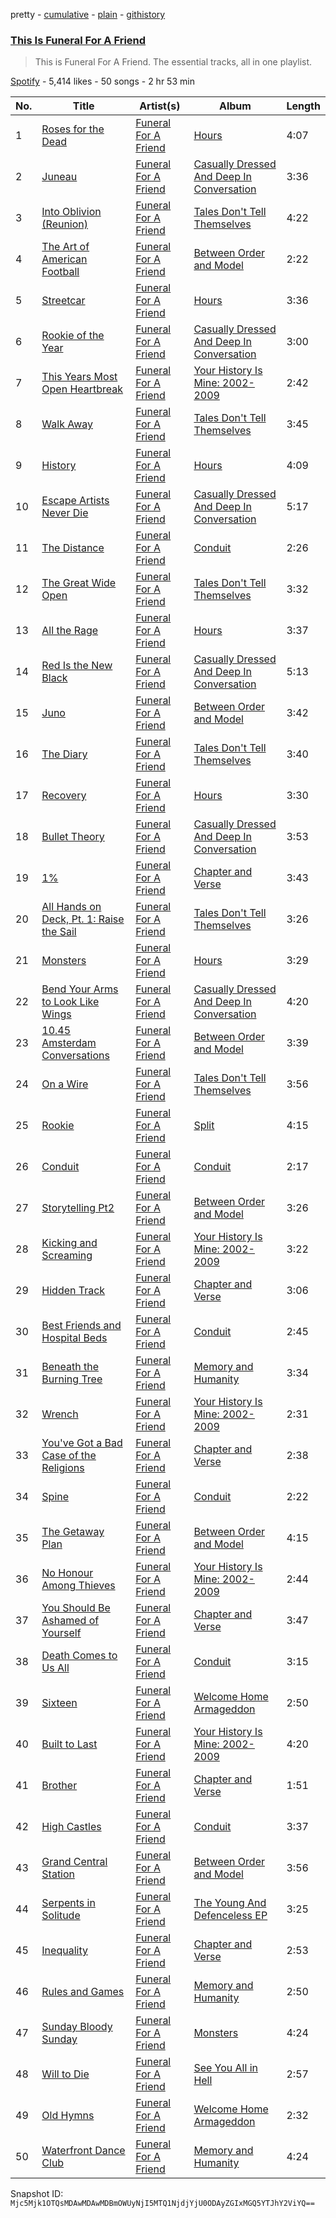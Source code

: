 pretty - [cumulative](/playlists/cumulative/37i9dQZF1DZ06evO2Gwh1O.md) - [plain](/playlists/plain/37i9dQZF1DZ06evO2Gwh1O) - [githistory](https://github.githistory.xyz/mackorone/spotify-playlist-archive/blob/main/playlists/plain/37i9dQZF1DZ06evO2Gwh1O)

### [This Is Funeral For A Friend](https://open.spotify.com/playlist/37i9dQZF1DZ06evO2Gwh1O)

> This is Funeral For A Friend\. The essential tracks, all in one playlist.

[Spotify](https://open.spotify.com/user/spotify) - 5,414 likes - 50 songs - 2 hr 53 min

| No. | Title | Artist(s) | Album | Length |
|---|---|---|---|---|
| 1 | [Roses for the Dead](https://open.spotify.com/track/6MVhQjz1SNN8IDTBlZwvwG) | [Funeral For A Friend](https://open.spotify.com/artist/4AbDWrmJPSOeIbT2Ou60ik) | [Hours](https://open.spotify.com/album/6ehpQ6J2cx9nlge4GlJcJ7) | 4:07 |
| 2 | [Juneau](https://open.spotify.com/track/1Ps1p8EztpQmxwRas27Il9) | [Funeral For A Friend](https://open.spotify.com/artist/4AbDWrmJPSOeIbT2Ou60ik) | [Casually Dressed And Deep In Conversation](https://open.spotify.com/album/5RoKtuFghXVMHrtOf0CBKN) | 3:36 |
| 3 | [Into Oblivion \(Reunion\)](https://open.spotify.com/track/58pj6Wv5OWBRBEWDOaY4EZ) | [Funeral For A Friend](https://open.spotify.com/artist/4AbDWrmJPSOeIbT2Ou60ik) | [Tales Don't Tell Themselves](https://open.spotify.com/album/4CF5iDzxarsfbhBqc8ZcdH) | 4:22 |
| 4 | [The Art of American Football](https://open.spotify.com/track/5jAbXsbYk7ZufSShbIWyym) | [Funeral For A Friend](https://open.spotify.com/artist/4AbDWrmJPSOeIbT2Ou60ik) | [Between Order and Model](https://open.spotify.com/album/09pyNkO8GT3vvGgiIJEiDU) | 2:22 |
| 5 | [Streetcar](https://open.spotify.com/track/3QvcNLv6ljvuU1KD7dSINg) | [Funeral For A Friend](https://open.spotify.com/artist/4AbDWrmJPSOeIbT2Ou60ik) | [Hours](https://open.spotify.com/album/6ehpQ6J2cx9nlge4GlJcJ7) | 3:36 |
| 6 | [Rookie of the Year](https://open.spotify.com/track/05IWxcvFY5t7fUVJQdK9GA) | [Funeral For A Friend](https://open.spotify.com/artist/4AbDWrmJPSOeIbT2Ou60ik) | [Casually Dressed And Deep In Conversation](https://open.spotify.com/album/5RoKtuFghXVMHrtOf0CBKN) | 3:00 |
| 7 | [This Years Most Open Heartbreak](https://open.spotify.com/track/1AZ8CSdziuczeW2ckUPvO2) | [Funeral For A Friend](https://open.spotify.com/artist/4AbDWrmJPSOeIbT2Ou60ik) | [Your History Is Mine: 2002\-2009](https://open.spotify.com/album/7eLjvOgusZTUPHeg35TUwe) | 2:42 |
| 8 | [Walk Away](https://open.spotify.com/track/2Lfr1sBeUbe5fxKPbpZ2P4) | [Funeral For A Friend](https://open.spotify.com/artist/4AbDWrmJPSOeIbT2Ou60ik) | [Tales Don't Tell Themselves](https://open.spotify.com/album/4CF5iDzxarsfbhBqc8ZcdH) | 3:45 |
| 9 | [History](https://open.spotify.com/track/6Fbh1lMmind3rj6W67QFeO) | [Funeral For A Friend](https://open.spotify.com/artist/4AbDWrmJPSOeIbT2Ou60ik) | [Hours](https://open.spotify.com/album/6ehpQ6J2cx9nlge4GlJcJ7) | 4:09 |
| 10 | [Escape Artists Never Die](https://open.spotify.com/track/34RIandjffS6fEMitjZnvF) | [Funeral For A Friend](https://open.spotify.com/artist/4AbDWrmJPSOeIbT2Ou60ik) | [Casually Dressed And Deep In Conversation](https://open.spotify.com/album/5RoKtuFghXVMHrtOf0CBKN) | 5:17 |
| 11 | [The Distance](https://open.spotify.com/track/4z6nCgne1X6YJEnQdAHaYb) | [Funeral For A Friend](https://open.spotify.com/artist/4AbDWrmJPSOeIbT2Ou60ik) | [Conduit](https://open.spotify.com/album/1kZNKmHgyUJxBrC7tqQIkT) | 2:26 |
| 12 | [The Great Wide Open](https://open.spotify.com/track/4Kw0rzSRMusVoIoyMuCeuM) | [Funeral For A Friend](https://open.spotify.com/artist/4AbDWrmJPSOeIbT2Ou60ik) | [Tales Don't Tell Themselves](https://open.spotify.com/album/4CF5iDzxarsfbhBqc8ZcdH) | 3:32 |
| 13 | [All the Rage](https://open.spotify.com/track/0Al5GzxSOC4RoU3QhrSEFL) | [Funeral For A Friend](https://open.spotify.com/artist/4AbDWrmJPSOeIbT2Ou60ik) | [Hours](https://open.spotify.com/album/3789JMOmSmuDeNlBQ5TSZK) | 3:37 |
| 14 | [Red Is the New Black](https://open.spotify.com/track/00xrSZwKt8BZWF5Lv5gVuB) | [Funeral For A Friend](https://open.spotify.com/artist/4AbDWrmJPSOeIbT2Ou60ik) | [Casually Dressed And Deep In Conversation](https://open.spotify.com/album/5RoKtuFghXVMHrtOf0CBKN) | 5:13 |
| 15 | [Juno](https://open.spotify.com/track/2UDhqlhFbCKRlRhRNGBxFT) | [Funeral For A Friend](https://open.spotify.com/artist/4AbDWrmJPSOeIbT2Ou60ik) | [Between Order and Model](https://open.spotify.com/album/09pyNkO8GT3vvGgiIJEiDU) | 3:42 |
| 16 | [The Diary](https://open.spotify.com/track/47KSg94NVnpiPBKHV5IiDO) | [Funeral For A Friend](https://open.spotify.com/artist/4AbDWrmJPSOeIbT2Ou60ik) | [Tales Don't Tell Themselves](https://open.spotify.com/album/4CF5iDzxarsfbhBqc8ZcdH) | 3:40 |
| 17 | [Recovery](https://open.spotify.com/track/5Xf3jkF3S5IB2u29aSLKjf) | [Funeral For A Friend](https://open.spotify.com/artist/4AbDWrmJPSOeIbT2Ou60ik) | [Hours](https://open.spotify.com/album/3789JMOmSmuDeNlBQ5TSZK) | 3:30 |
| 18 | [Bullet Theory](https://open.spotify.com/track/7nh7lmeaUtM0EejuRCy8Jn) | [Funeral For A Friend](https://open.spotify.com/artist/4AbDWrmJPSOeIbT2Ou60ik) | [Casually Dressed And Deep In Conversation](https://open.spotify.com/album/5RoKtuFghXVMHrtOf0CBKN) | 3:53 |
| 19 | [1%](https://open.spotify.com/track/7g0ZRgrt1YqRxZPpn6gKBT) | [Funeral For A Friend](https://open.spotify.com/artist/4AbDWrmJPSOeIbT2Ou60ik) | [Chapter and Verse](https://open.spotify.com/album/146lsgsoDkI9Dz06nnO2Sw) | 3:43 |
| 20 | [All Hands on Deck, Pt\. 1: Raise the Sail](https://open.spotify.com/track/69OUP9n8fk8Y6bmHeSGHQB) | [Funeral For A Friend](https://open.spotify.com/artist/4AbDWrmJPSOeIbT2Ou60ik) | [Tales Don't Tell Themselves](https://open.spotify.com/album/4CF5iDzxarsfbhBqc8ZcdH) | 3:26 |
| 21 | [Monsters](https://open.spotify.com/track/3k0coNayddFcRWKYJujrx4) | [Funeral For A Friend](https://open.spotify.com/artist/4AbDWrmJPSOeIbT2Ou60ik) | [Hours](https://open.spotify.com/album/3789JMOmSmuDeNlBQ5TSZK) | 3:29 |
| 22 | [Bend Your Arms to Look Like Wings](https://open.spotify.com/track/3N9ZntO9poYoBRXWMSfpAr) | [Funeral For A Friend](https://open.spotify.com/artist/4AbDWrmJPSOeIbT2Ou60ik) | [Casually Dressed And Deep In Conversation](https://open.spotify.com/album/2bYoFP0paBuoznlUnAHYv0) | 4:20 |
| 23 | [10.45 Amsterdam Conversations](https://open.spotify.com/track/4t0VJ7J6QMZBE5lz0LdbjU) | [Funeral For A Friend](https://open.spotify.com/artist/4AbDWrmJPSOeIbT2Ou60ik) | [Between Order and Model](https://open.spotify.com/album/09pyNkO8GT3vvGgiIJEiDU) | 3:39 |
| 24 | [On a Wire](https://open.spotify.com/track/1Uxv6XbbcfwxZwUGdxwtWd) | [Funeral For A Friend](https://open.spotify.com/artist/4AbDWrmJPSOeIbT2Ou60ik) | [Tales Don't Tell Themselves](https://open.spotify.com/album/4CF5iDzxarsfbhBqc8ZcdH) | 3:56 |
| 25 | [Rookie](https://open.spotify.com/track/7taPGIacorqe7v7Rigw6UT) | [Funeral For A Friend](https://open.spotify.com/artist/4AbDWrmJPSOeIbT2Ou60ik) | [Split](https://open.spotify.com/album/4uaGUSJyxsNIM4h4Dw73cf) | 4:15 |
| 26 | [Conduit](https://open.spotify.com/track/66uvCO0JFHfaGqpyoeaTM5) | [Funeral For A Friend](https://open.spotify.com/artist/4AbDWrmJPSOeIbT2Ou60ik) | [Conduit](https://open.spotify.com/album/1kZNKmHgyUJxBrC7tqQIkT) | 2:17 |
| 27 | [Storytelling Pt2](https://open.spotify.com/track/3jHM1V1pJJBLo2J47D3FZa) | [Funeral For A Friend](https://open.spotify.com/artist/4AbDWrmJPSOeIbT2Ou60ik) | [Between Order and Model](https://open.spotify.com/album/09pyNkO8GT3vvGgiIJEiDU) | 3:26 |
| 28 | [Kicking and Screaming](https://open.spotify.com/track/08cLLBd38THUBwBEQ4ZIn8) | [Funeral For A Friend](https://open.spotify.com/artist/4AbDWrmJPSOeIbT2Ou60ik) | [Your History Is Mine: 2002\-2009](https://open.spotify.com/album/7eLjvOgusZTUPHeg35TUwe) | 3:22 |
| 29 | [Hidden Track](https://open.spotify.com/track/3jOSaN99SOX4a2Dw6213Ba) | [Funeral For A Friend](https://open.spotify.com/artist/4AbDWrmJPSOeIbT2Ou60ik) | [Chapter and Verse](https://open.spotify.com/album/146lsgsoDkI9Dz06nnO2Sw) | 3:06 |
| 30 | [Best Friends and Hospital Beds](https://open.spotify.com/track/6B1XIYrH0g7uuf9yNeDsue) | [Funeral For A Friend](https://open.spotify.com/artist/4AbDWrmJPSOeIbT2Ou60ik) | [Conduit](https://open.spotify.com/album/1kZNKmHgyUJxBrC7tqQIkT) | 2:45 |
| 31 | [Beneath the Burning Tree](https://open.spotify.com/track/5wsw7wzq89oQLc6nzSXbEJ) | [Funeral For A Friend](https://open.spotify.com/artist/4AbDWrmJPSOeIbT2Ou60ik) | [Memory and Humanity](https://open.spotify.com/album/40lhp9rQ2PHckeczn15xuP) | 3:34 |
| 32 | [Wrench](https://open.spotify.com/track/3pMrnjdNTIcT5thhMVazS5) | [Funeral For A Friend](https://open.spotify.com/artist/4AbDWrmJPSOeIbT2Ou60ik) | [Your History Is Mine: 2002\-2009](https://open.spotify.com/album/7eLjvOgusZTUPHeg35TUwe) | 2:31 |
| 33 | [You've Got a Bad Case of the Religions](https://open.spotify.com/track/7oW1NontbB6FPayssJi0V3) | [Funeral For A Friend](https://open.spotify.com/artist/4AbDWrmJPSOeIbT2Ou60ik) | [Chapter and Verse](https://open.spotify.com/album/146lsgsoDkI9Dz06nnO2Sw) | 2:38 |
| 34 | [Spine](https://open.spotify.com/track/4kj1UC6tMgspee3nRtLdqd) | [Funeral For A Friend](https://open.spotify.com/artist/4AbDWrmJPSOeIbT2Ou60ik) | [Conduit](https://open.spotify.com/album/1kZNKmHgyUJxBrC7tqQIkT) | 2:22 |
| 35 | [The Getaway Plan](https://open.spotify.com/track/024SKJQWI46Wcs2vrE1cH7) | [Funeral For A Friend](https://open.spotify.com/artist/4AbDWrmJPSOeIbT2Ou60ik) | [Between Order and Model](https://open.spotify.com/album/09pyNkO8GT3vvGgiIJEiDU) | 4:15 |
| 36 | [No Honour Among Thieves](https://open.spotify.com/track/4ALq38AjjMixTna7WTidZn) | [Funeral For A Friend](https://open.spotify.com/artist/4AbDWrmJPSOeIbT2Ou60ik) | [Your History Is Mine: 2002\-2009](https://open.spotify.com/album/7eLjvOgusZTUPHeg35TUwe) | 2:44 |
| 37 | [You Should Be Ashamed of Yourself](https://open.spotify.com/track/0D84aXi3d8Y3Qd3gOaSTOP) | [Funeral For A Friend](https://open.spotify.com/artist/4AbDWrmJPSOeIbT2Ou60ik) | [Chapter and Verse](https://open.spotify.com/album/146lsgsoDkI9Dz06nnO2Sw) | 3:47 |
| 38 | [Death Comes to Us All](https://open.spotify.com/track/4n4JSCL8UnjRtte7p7obld) | [Funeral For A Friend](https://open.spotify.com/artist/4AbDWrmJPSOeIbT2Ou60ik) | [Conduit](https://open.spotify.com/album/1kZNKmHgyUJxBrC7tqQIkT) | 3:15 |
| 39 | [Sixteen](https://open.spotify.com/track/4ykkcv8uHTMXSfBUD7FE0E) | [Funeral For A Friend](https://open.spotify.com/artist/4AbDWrmJPSOeIbT2Ou60ik) | [Welcome Home Armageddon](https://open.spotify.com/album/671IkodRxbHQXE41qo7I0H) | 2:50 |
| 40 | [Built to Last](https://open.spotify.com/track/2vKd8WXBClYs5TqFg1VcCd) | [Funeral For A Friend](https://open.spotify.com/artist/4AbDWrmJPSOeIbT2Ou60ik) | [Your History Is Mine: 2002\-2009](https://open.spotify.com/album/7eLjvOgusZTUPHeg35TUwe) | 4:20 |
| 41 | [Brother](https://open.spotify.com/track/6lmnA6X89A01eFfQl0YvBG) | [Funeral For A Friend](https://open.spotify.com/artist/4AbDWrmJPSOeIbT2Ou60ik) | [Chapter and Verse](https://open.spotify.com/album/146lsgsoDkI9Dz06nnO2Sw) | 1:51 |
| 42 | [High Castles](https://open.spotify.com/track/6S5FOiN5SAgZVth5LWFsSt) | [Funeral For A Friend](https://open.spotify.com/artist/4AbDWrmJPSOeIbT2Ou60ik) | [Conduit](https://open.spotify.com/album/1kZNKmHgyUJxBrC7tqQIkT) | 3:37 |
| 43 | [Grand Central Station](https://open.spotify.com/track/5AD7EUrQoEpcd7PAoiCGpF) | [Funeral For A Friend](https://open.spotify.com/artist/4AbDWrmJPSOeIbT2Ou60ik) | [Between Order and Model](https://open.spotify.com/album/09pyNkO8GT3vvGgiIJEiDU) | 3:56 |
| 44 | [Serpents in Solitude](https://open.spotify.com/track/2v79Ji3CqxYQ5NpgdGC7qh) | [Funeral For A Friend](https://open.spotify.com/artist/4AbDWrmJPSOeIbT2Ou60ik) | [The Young And Defenceless EP](https://open.spotify.com/album/4xtPw47mQoYkayIXpT3d89) | 3:25 |
| 45 | [Inequality](https://open.spotify.com/track/5ohutul21ZtJtb16LiSjdk) | [Funeral For A Friend](https://open.spotify.com/artist/4AbDWrmJPSOeIbT2Ou60ik) | [Chapter and Verse](https://open.spotify.com/album/146lsgsoDkI9Dz06nnO2Sw) | 2:53 |
| 46 | [Rules and Games](https://open.spotify.com/track/23YYBsifiIFoW4ifveAd2m) | [Funeral For A Friend](https://open.spotify.com/artist/4AbDWrmJPSOeIbT2Ou60ik) | [Memory and Humanity](https://open.spotify.com/album/40lhp9rQ2PHckeczn15xuP) | 2:50 |
| 47 | [Sunday Bloody Sunday](https://open.spotify.com/track/686ZsEtJzTwS9cDcrQkoBQ) | [Funeral For A Friend](https://open.spotify.com/artist/4AbDWrmJPSOeIbT2Ou60ik) | [Monsters](https://open.spotify.com/album/4pZcafB8p6eH2p5cs8ZaW4) | 4:24 |
| 48 | [Will to Die](https://open.spotify.com/track/4r89jCskt1SKa3yVTXukzK) | [Funeral For A Friend](https://open.spotify.com/artist/4AbDWrmJPSOeIbT2Ou60ik) | [See You All in Hell](https://open.spotify.com/album/5MooIxGhbCMMUAhOYBET4N) | 2:57 |
| 49 | [Old Hymns](https://open.spotify.com/track/0qB4fvTSTTw2MlUoomMVEh) | [Funeral For A Friend](https://open.spotify.com/artist/4AbDWrmJPSOeIbT2Ou60ik) | [Welcome Home Armageddon](https://open.spotify.com/album/671IkodRxbHQXE41qo7I0H) | 2:32 |
| 50 | [Waterfront Dance Club](https://open.spotify.com/track/4iWVLNcfik1T1OxfLG7KEx) | [Funeral For A Friend](https://open.spotify.com/artist/4AbDWrmJPSOeIbT2Ou60ik) | [Memory and Humanity](https://open.spotify.com/album/40lhp9rQ2PHckeczn15xuP) | 4:24 |

Snapshot ID: `Mjc5Mjk1OTQsMDAwMDAwMDBmOWUyNjI5MTQ1NjdjYjU0ODAyZGIxMGQ5YTJhY2ViYQ==`
